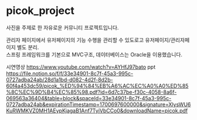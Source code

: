# picok_project
사진을 주제로 한 자유로운 커뮤니티 프로젝트입니다.

관리자 페이지에서 유저페이지의 기능 수행을 관리할 수 있도로고 유저페이지/관리자페이지 별도 분리.  
스프링 프레임워크를 기본으로 MVC구조, 데이터베이스는 Oracle을 이용했습니다.

시연영상
https://www.youtube.com/watch?v=AYHfJ97bato
ppt
https://file.notion.so/f/f/33e34901-8c7f-45a3-995c-0727adba24ab/28d1a1bd-d082-4d2f-8d2b-60f4a453dc59/picok_%ED%94%84%EB%A6%AC%EC%A0%A0%ED%85%8C%EC%9D%B4%EC%85%98.pdf?id=6d7c37be-f30c-4058-8a6f-069563a36404&table=block&spaceId=33e34901-8c7f-45a3-995c-0727adba24ab&expirationTimestamp=1700697600000&signature=XlysWU6KuRWMKVZ0MH1AEypKjagaB1Anf7TyiVbCCo0&downloadName=picok.pdf
